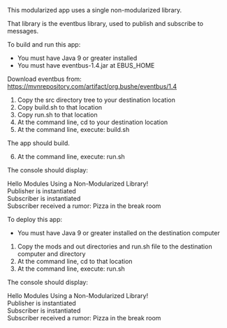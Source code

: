 This modularized app uses a single non-modularized library.

That library is the eventbus library, used to publish and subscribe to messages.

To build and run this app:

- You must have Java 9 or greater installed
- You must have eventbus-1.4.jar at EBUS_HOME

Download eventbus from: 
https://mvnrepository.com/artifact/org.bushe/eventbus/1.4

1. Copy the src directory tree to your destination location
2. Copy build.sh to that location
3. Copy run.sh to that location
4. At the command line, cd to your destination location
5. At the command line, execute: build.sh

The app should build.

6. At the command line, execute: run.sh

The console should display:

Hello Modules Using a Non-Modularized Library!    
Publisher is instantiated  
Subscriber is instantiated  
Subscriber received a rumor: Pizza in the break room  

To deploy this app:

- You must have Java 9 or greater installed on the destination computer

1. Copy the mods and out directories and run.sh file to the destination computer and directory
2. At the command line, cd to that location
2. At the command line, execute: run.sh

The console should display:

Hello Modules Using a Non-Modularized Library!   
Publisher is instantiated  
Subscriber is instantiated  
Subscriber received a rumor: Pizza in the break room  
